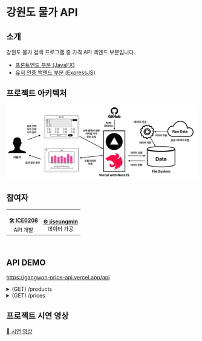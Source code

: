 # 강원도 물가 API

## 소개

강원도 물가 검색 프로그램 중 가격 API 백엔드 부분입니다.

- [프론트엔드 부분 (JavaFX)](https://github.com/kgh5865/CompareRegionalPrices)
- [유저 인증 백엔드 부분 (ExpressJS)](https://github.com/jiseungmin/Price_Measurement_Project)

## 프로젝트 아키텍처

![Alt text](./github_assets/아키텍처.png)

## 참여자

<table><tr>       
<td align="center"><a href="https://github.com/ICE0208"><img src="https://avatars.githubusercontent.com/u/46257328?v=4?s=100" width="100px;" alt=""/>         <br /><strong>🛠️ ICE0208</strong></sub></a><br /><span>API 개발</span><br /></td>    
<td align="center"><a href="https://github.com/jiseungmin"><img src="https://avatars.githubusercontent.com/u/98318326?v=4?s=100" width="100px;" alt=""/>         <br /><strong>⚙️ jiseungmin</strong></sub></a><br /><span>데이터 가공</span><br /></td>    
</tr>
</table><br />

## API DEMO

https://gangwon-price-api.vercel.app/api

<details>
<summary>(GET) /products</summary>

### 모든 상품명의 목록 얻기

#### curl

```bash
curl -X 'GET' \
  'https://gangwon-price-api.vercel.app/products' \
  -H 'accept: */*'
```

#### response

```json
{
  "ok": true,
  "data": {
    "_count": 92,
    "productNames": [
      "LPG (차량용 1L)",
      "PC방 (1시간)",
      "갈비탕 (수입 1인분)",
      ... 생략 ...
      "택시 (기본요금)",
      "하수도 (가정용 30톤㎥)"
    ]
  }
}
```

</details>
<details>
<summary>(GET) /prices</summary>

### 특정 상품의 지역별 가격을 얻기

#### params

- product (required) : 상품명

#### curl

```bash
curl -X 'GET' \
  'https://gangwon-price-api.vercel.app/prices?product=PC%EB%B0%A9%20%281%EC%8B%9C%EA%B0%84%29' \
  -H 'accept: */*'
```

#### response

```json
{
  "ok": true,
  "data": {
    "name": "PC방 (1시간)",
    "prices": {
      "강원도": 1420,
      "춘천시": 1090,
      "원주시": 1100,
      ... 생략 ...
      "고성군": 1400,
      "양양군": 1500
    }
  }
}
```

</details>

## 프로젝트 시연 영상

[🔗 시연 영상](https://github.com/ICE0208/gangwon-price-api/issues/7)
